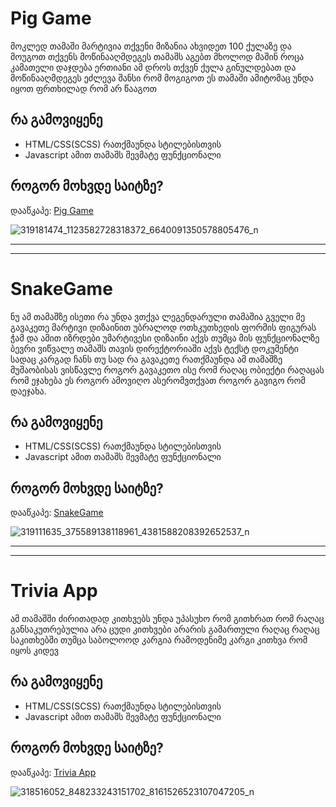 # Pig Game 
მოკლედ თამაში მარტივია თქვენი მიზანია ახვიდეთ 100 ქულაზე და მოუგოთ თქვენს მოწინააღმდეგეს თამაშს აგებთ მხოლოდ მაშინ როცა კამათელი დაჯდება ერთიანი ამ დროს თქვენ ქულა გინულდებათ და მოწინააღმდეგეს ეძლევა შანსი რომ მოგიგოთ ეს თამაში ამიტომაც უნდა იყოთ ფრთხილად რომ არ წააგოთ

## რა გამოვიყენე
* HTML/CSS(SCSS) რათქმაუნდა სტილებისთვის
* Javascript ამით თამაშს შევმატე ფუნქციონალი

## როგორ მოხვდე საიტზე?
დააწკაპე: [Pig Game](https://grapsinho.github.io/Games/Pig-Game/index?fbclid=IwAR1XUqN-uEII8U9Zh5hJ7bV6x66AJwy_yK_6evxK197jU50u_6ktnhyT_yE)

![319181474_1123582728318372_6640091350578805476_n](https://user-images.githubusercontent.com/92812712/207900067-66fc0301-7c6e-4ef0-812b-1a6f8b159518.png)

- - - -
- - - -

# SnakeGame
ნუ ამ თამაშზე ისეთი რა უნდა ვთქვა ლეგენდარული თამაშია გველი მე გავაკეთე მარტივი დიზაინით უბრალოდ ოთხკუთხედის ფორმის ფიგურას ჭამ და ამით იზრდები უმარტივესი დიზაინი აქვს თუმცა მის ფუნქციონალზე ბევრი ვიწვალე თამაშს თავის დირექტორიაში აქვს ტექსტ დოკუმენტი სადაც კარგად ჩანს თუ სად რა გავაკეთე რათქმაუნდა ამ თამაშზე მუშაობისას ვისწავლე როგორ გავაკეთო ისე რომ რაღაც ობიექტი რაღაცას რომ ეჯახება ეს როგორ ამოვიღო ასერომვთქვათ როგორ გავიგო რომ დაეჯახა.

## რა გამოვიყენე
* HTML/CSS(SCSS) რათქმაუნდა სტილებისთვის
* Javascript ამით თამაშს შევმატე ფუნქციონალი

## როგორ მოხვდე საიტზე?
დააწკაპე: [SnakeGame](https://grapsinho.github.io/Games/SnakeGame/)

![319111635_375589138118961_4381588208392652537_n](https://user-images.githubusercontent.com/92812712/207907456-0e843675-a9d2-46fb-9e80-522bd0bd440d.png)

- - - -
- - - -

# Trivia App 
ამ თამაშში ძირითადად კითხვებს უნდა უპასუხო რომ გითხრათ რომ რაღაც განსაკუთრებულია არა ცუდი კითხვები არარის გამართული რაღაც რაღაც საკითხებში თუმცა საბოლოოდ კარგია რამოდენიმე კარგი კითხვა რომ იყოს კიდევ

## რა გამოვიყენე
* HTML/CSS(SCSS) რათქმაუნდა სტილებისთვის
* Javascript ამით თამაშს შევმატე ფუნქციონალი

## როგორ მოხვდე საიტზე?
დააწკაპე: [Trivia App](https://grapsinho.github.io/Games/Trivia-app/)

![318516052_848233243151702_8161526523107047205_n](https://user-images.githubusercontent.com/92812712/207909933-b6ffad3d-618e-4157-b04c-17254e7b6fa8.png)
